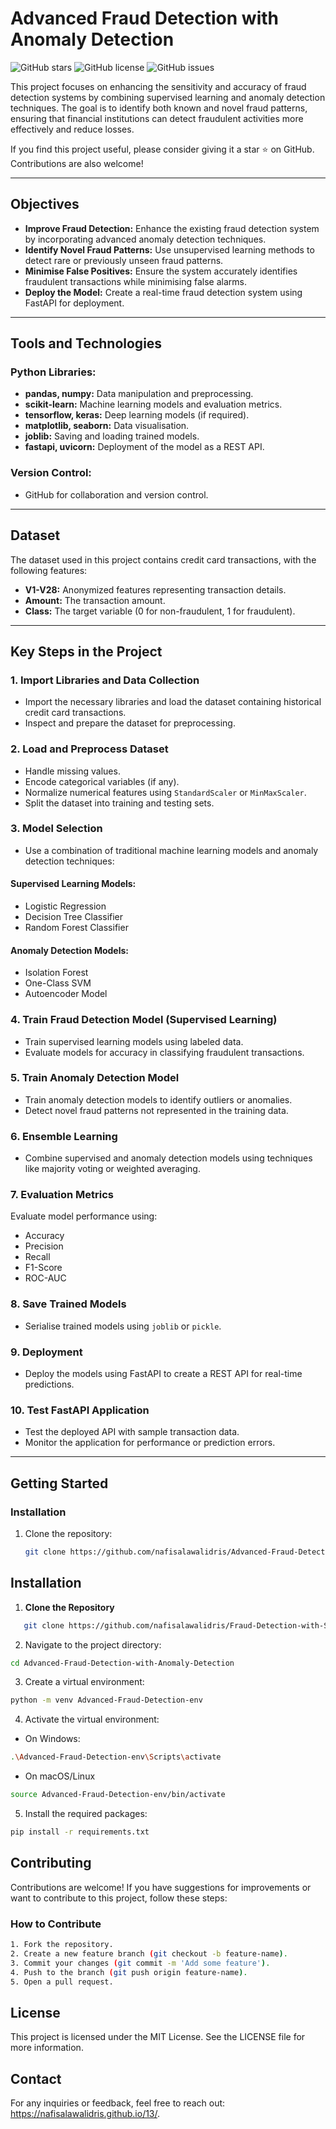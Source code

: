 # **Advanced Fraud Detection with Anomaly Detection**

![GitHub stars](https://img.shields.io/github/stars/nafisalawalidris/Advanced-Fraud-Detection-with-Anomaly-Detection)
![GitHub license](https://img.shields.io/github/license/nafisalawalidris/Advanced-Fraud-Detection-with-Anomaly-Detection)
![GitHub issues](https://img.shields.io/github/issues/nafisalawalidris/Advanced-Fraud-Detection-with-Anomaly-Detection)

This project focuses on enhancing the sensitivity and accuracy of fraud detection systems by combining supervised learning and anomaly detection techniques. The goal is to identify both known and novel fraud patterns, ensuring that financial institutions can detect fraudulent activities more effectively and reduce losses.

If you find this project useful, please consider giving it a star ⭐ on GitHub. Contributions are also welcome!

---

## **Objectives**

- **Improve Fraud Detection:** Enhance the existing fraud detection system by incorporating advanced anomaly detection techniques.
- **Identify Novel Fraud Patterns:** Use unsupervised learning methods to detect rare or previously unseen fraud patterns.
- **Minimise False Positives:** Ensure the system accurately identifies fraudulent transactions while minimising false alarms.
- **Deploy the Model:** Create a real-time fraud detection system using FastAPI for deployment.

---

## **Tools and Technologies**

### **Python Libraries**:
- **pandas, numpy:** Data manipulation and preprocessing.
- **scikit-learn:** Machine learning models and evaluation metrics.
- **tensorflow, keras:** Deep learning models (if required).
- **matplotlib, seaborn:** Data visualisation.
- **joblib:** Saving and loading trained models.
- **fastapi, uvicorn:** Deployment of the model as a REST API.

### **Version Control**:
- GitHub for collaboration and version control.

---

## **Dataset**

The dataset used in this project contains credit card transactions, with the following features:
- **V1-V28:** Anonymized features representing transaction details.
- **Amount:** The transaction amount.
- **Class:** The target variable (0 for non-fraudulent, 1 for fraudulent).

---

## **Key Steps in the Project**

### 1. Import Libraries and Data Collection
- Import the necessary libraries and load the dataset containing historical credit card transactions.
- Inspect and prepare the dataset for preprocessing.

### 2. Load and Preprocess Dataset
- Handle missing values.
- Encode categorical variables (if any).
- Normalize numerical features using `StandardScaler` or `MinMaxScaler`.
- Split the dataset into training and testing sets.

### 3. Model Selection
- Use a combination of traditional machine learning models and anomaly detection techniques:

#### Supervised Learning Models:
- Logistic Regression
- Decision Tree Classifier
- Random Forest Classifier

#### Anomaly Detection Models:
- Isolation Forest
- One-Class SVM
- Autoencoder Model

### 4. Train Fraud Detection Model (Supervised Learning)
- Train supervised learning models using labeled data.
- Evaluate models for accuracy in classifying fraudulent transactions.

### 5. Train Anomaly Detection Model
- Train anomaly detection models to identify outliers or anomalies.
- Detect novel fraud patterns not represented in the training data.

### 6. Ensemble Learning
- Combine supervised and anomaly detection models using techniques like majority voting or weighted averaging.

### 7. Evaluation Metrics
Evaluate model performance using:
- Accuracy
- Precision
- Recall
- F1-Score
- ROC-AUC

### 8. Save Trained Models
- Serialise trained models using `joblib` or `pickle`.

### 9. Deployment
- Deploy the models using FastAPI to create a REST API for real-time predictions.

### 10. Test FastAPI Application
- Test the deployed API with sample transaction data.
- Monitor the application for performance or prediction errors.

---

## **Getting Started**

### **Installation**

1. Clone the repository:
   ```bash
   git clone https://github.com/nafisalawalidris/Advanced-Fraud-Detection-with-Anomaly-Detection.git


## Installation

1. **Clone the Repository**
```bash
   git clone https://github.com/nafisalawalidris/Fraud-Detection-with-Supervised-Learning.git
```

2. Navigate to the project directory:
```bash
cd Advanced-Fraud-Detection-with-Anomaly-Detection
```

3. Create a virtual environment:
```bash
python -m venv Advanced-Fraud-Detection-env
```

4. Activate the virtual environment:
- On Windows:
```bash
.\Advanced-Fraud-Detection-env\Scripts\activate
```
- On macOS/Linux
```bash
source Advanced-Fraud-Detection-env/bin/activate
```

5. Install the required packages:
```bash
pip install -r requirements.txt
```

## **Contributing**
Contributions are welcome! If you have suggestions for improvements or want to contribute to this project, follow these steps:

### **How to Contribute**
```bash
1. Fork the repository.
2. Create a new feature branch (git checkout -b feature-name).
3. Commit your changes (git commit -m 'Add some feature').
4. Push to the branch (git push origin feature-name).
5. Open a pull request.
```

## **License**
This project is licensed under the MIT License. See the LICENSE file for more information.

## **Contact**
For any inquiries or feedback, feel free to reach out: https://nafisalawalidris.github.io/13/.